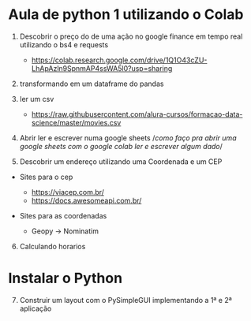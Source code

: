 # Aula de python 1 utilizando o Colab

1. Descobrir o preço do de uma ação no google finance em tempo real utilizando o bs4 e requests
   * https://colab.research.google.com/drive/1Q1O43cZU-LhApAzln9SpnmAP4ssWA5l0?usp=sharing

2. transformando em um dataframe do pandas 

3. ler um csv
   * https://raw.githubusercontent.com/alura-cursos/formacao-data-science/master/movies.csv

4. Abrir ler e escrever numa google sheets
/*como faço pra abrir uma google sheets com o google colab ler e escrever algum dado*/

5. Descobrir um endereço utilizando uma Coordenada e um CEP
	
 * Sites para o cep
   * https://viacep.com.br/
   * https://docs.awesomeapi.com.br/
	
 * Sites para as coordenadas
   * Geopy -> Nominatim

6. Calculando horarios

# Instalar o Python

7. Construir um layout com o PySimpleGUI implementando a 1ª e 2ª aplicação


